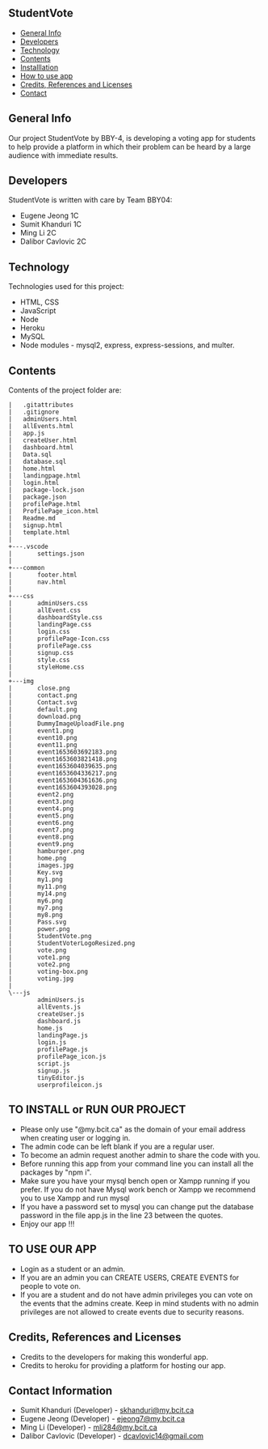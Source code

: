 ## StudentVote

* [General Info](#general-info)
* [Developers](#developers)
* [Technology](#technology)
* [Contents](#contents)
* [Installlation](#TO-INSTALL-or-RUN-OUR-PROJECT)
* [How to use app](#TO-USE-OUR-APP)
* [Credits, References and Licenses](#Credits,-References-and-Licenses)
* [Contact](#contact-information)

## General Info
Our project StudentVote by BBY-4, is developing a voting app for students to help provide a platform in which their problem can be heard by a large audience with immediate results.


## Developers
StudentVote is written with care by Team BBY04:
* Eugene Jeong 1C
* Sumit Khanduri 1C
* Ming Li 2C    
* Dalibor Cavlovic 2C

## Technology
Technologies used for this project:
* HTML, CSS
* JavaScript
* Node 
* Heroku
* MySQL
* Node modules - mysql2, express, express-sessions, and multer.

## Contents
Contents of the project folder are:

```
|   .gitattributes
|   .gitignore
|   adminUsers.html
|   allEvents.html
|   app.js
|   createUser.html
|   dashboard.html
|   Data.sql
|   database.sql
|   home.html
|   landingpage.html
|   login.html
|   package-lock.json
|   package.json
|   profilePage.html
|   ProfilePage_icon.html
|   Readme.md
|   signup.html
|   template.html
|
+---.vscode
|       settings.json
|
+---common
|       footer.html
|       nav.html
|
+---css
|       adminUsers.css
|       allEvent.css
|       dashboardStyle.css
|       landingPage.css
|       login.css
|       profilePage-Icon.css
|       profilePage.css
|       signup.css
|       style.css
|       styleHome.css
|
+---img
|       close.png
|       contact.png
|       Contact.svg
|       default.png
|       download.png
|       DummyImageUploadFile.png
|       event1.png
|       event10.png
|       event11.png
|       event1653603692183.png
|       event1653603821418.png
|       event1653604039635.png
|       event1653604336217.png
|       event1653604361636.png
|       event1653604393028.png
|       event2.png
|       event3.png
|       event4.png
|       event5.png
|       event6.png
|       event7.png
|       event8.png
|       event9.png
|       hamburger.png
|       home.png
|       images.jpg
|       Key.svg
|       my1.png
|       my11.png
|       my14.png
|       my6.png
|       my7.png
|       my8.png
|       Pass.svg
|       power.png
|       StudentVote.png
|       StudentVoterLogoResized.png
|       vote.png
|       vote1.png
|       vote2.png
|       voting-box.png
|       voting.jpg
|
\---js
        adminUsers.js
        allEvents.js
        createUser.js
        dashboard.js
        home.js
        landingPage.js
        login.js
        profilePage.js
        profilePage_icon.js
        script.js
        signup.js
        tinyEditor.js
        userprofileicon.js

```
## TO INSTALL or RUN OUR PROJECT

* Please only use "@my.bcit.ca" as the domain of your email address when creating user or logging in.
* The admin code can be left blank if you are a regular user.
* To become an admin request another admin to share the code with you.
* Before running this app from your command line you can install all the packages by "npm i".
* Make sure you have your mysql bench open or Xampp running if you prefer. If you do not have Mysql work bench or Xampp
we recommend you to use Xampp and run mysql
* If you have a password set to mysql you can change put the database password in the file app.js in the line 23 between the quotes.
* Enjoy our app !!!

## TO USE OUR APP        

* Login as a student or an admin.
* If you are an admin you can CREATE USERS, CREATE EVENTS for people to vote on.
* If you are a student and do not have admin privileges you can vote on the events that the admins create. Keep in mind
students with no admin privileges are not allowed to create events due to security reasons. 

## Credits, References and Licenses

* Credits to the developers for making this wonderful app.
* Credits to heroku for providing a platform for hosting our app.

## Contact Information

* Sumit Khanduri (Developer) - skhanduri@my.bcit.ca
* Eugene Jeong (Developer) - ejeong7@my.bcit.ca
* Ming Li (Developer) - mli284@my.bcit.ca
* Dalibor Cavlovic (Developer) - dcavlovic14@gmail.com